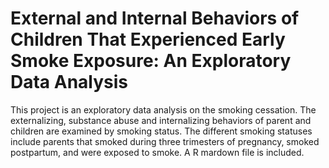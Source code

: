 # External and Internal Behaviors of Children That Experienced Early Smoke Exposure: An Exploratory Data Analysis
This project is an exploratory data analysis on the smoking cessation. The externalizing, substance abuse and internalizing behaviors of parent and children are examined by smoking status. The different smoking statuses include parents that smoked during three trimesters of pregnancy, smoked postpartum, and were exposed to smoke. A R mardown file is included.
